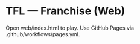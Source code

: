 # TFL — Franchise (Web)

Open web/index.html to play. Use GitHub Pages via .github/workflows/pages.yml.
